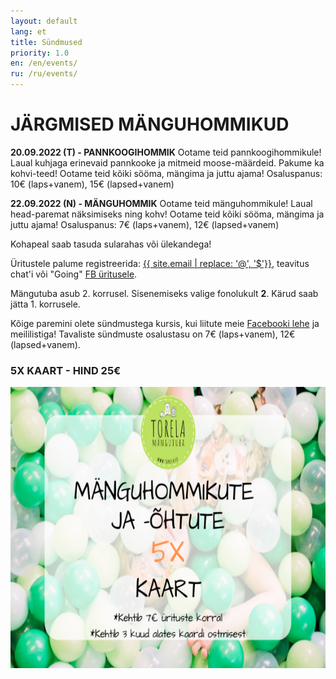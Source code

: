 ```yaml
---
layout: default
lang: et
title: Sündmused
priority: 1.0
en: /en/events/
ru: /ru/events/
---
```

# JÄRGMISED MÄNGUHOMMIKUD

**20.09.2022 (T) - PANNKOOGIHOMMIK**
Ootame teid pannkoogihommikule!
Laual kuhjaga erinevaid pannkooke ja mitmeid moose-määrdeid. Pakume ka kohvi-teed!
Ootame teid kõiki sööma, mängima ja juttu ajama!
Osaluspanus: 10€ (laps+vanem), 15€ (lapsed+vanem)


**22.09.2022 (N) - MÄNGUHOMMIK**
Ootame teid mänguhommikule!
Laual head-paremat näksimiseks ning kohv!
Ootame teid kõiki sööma, mängima ja juttu ajama!
Osaluspanus: 7€ (laps+vanem), 12€ (lapsed+vanem)


Kohapeal saab tasuda sularahas või ülekandega!

Üritustele palume registreerida: [{{ site.email | replace: '@', '$'}}](mailto), teavitus chat'i või "Going" [FB üritusele](https://www.facebook.com/pg/Torelamangutuba/events/).

Mängutuba asub 2. korrusel. Sisenemiseks valige fonolukult **2**. Kärud saab jätta 1. korrusele.
 
Kõige paremini olete sündmustega kursis, kui liitute meie [Facebooki lehe](https://www.facebook.com/Torelamangutuba/events/) ja meililistiga! 
Tavaliste sündmuste osalustasu on 7€ (laps+vanem), 12€ (lapsed+vanem). 



### 5X KAART - HIND 25€


<img alt="5xkaart" src="5x-kaart.png" height="450">




